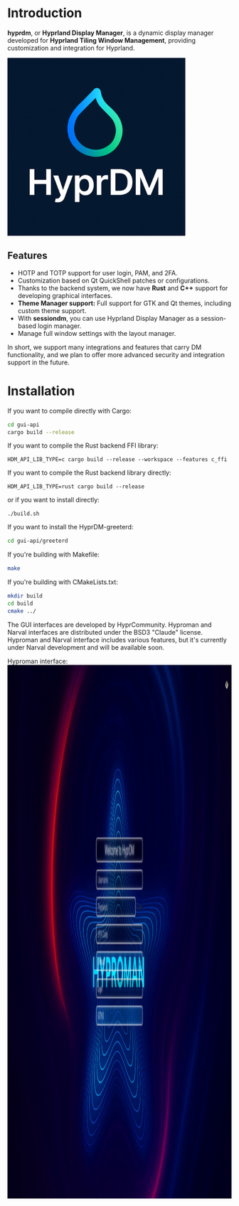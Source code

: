 # Introduction
**hyprdm**, or **Hyprland Display Manager**, is a dynamic display manager developed for **Hyprland Tiling Window Management**, providing customization and integration for Hyprland.


<img src="HyprlandDM.png" alt="HyprlandDM" width="400" height="400"/>


## Features
- HOTP and TOTP support for user login, PAM, and 2FA.
- Customization based on Qt QuickShell patches or configurations.
- Thanks to the backend system, we now have **Rust** and **C++** support for developing graphical interfaces.
- **Theme Manager support:** Full support for GTK and Qt themes, including custom theme support.
- With **sessiondm**, you can use Hyprland Display Manager as a session-based login manager.
- Manage full window settings with the layout manager.

In short, we support many integrations and features that carry DM functionality, and we plan to offer more advanced security and integration support in the future.

# Installation

If you want to compile directly with Cargo:

```bash
cd gui-api
cargo build --release
```
If you want to compile the Rust backend FFI library:
```
HDM_API_LIB_TYPE=c cargo build --release --workspace --features c_ffi
```
If you want to compile the Rust backend library directly:
```
HDM_API_LIB_TYPE=rust cargo build --release
```
or if you want to install directly:
```
./build.sh
```
If you want to install the HyprDM-greeterd:

```bash
cd gui-api/greeterd
````

If you're building with Makefile:

```bash
make
```

If you're building with CMakeLists.txt:

```bash
mkdir build
cd build
cmake ../
```

The GUI interfaces are developed by HyprCommunity. Hyproman and Narval interfaces are distributed under the BSD3 "Claude" license. Hyproman and Narval interface includes various features, but it's currently under Narval development and will be available soon.


Hyproman interface:
<img src="/interfaces-examples/Hyproman.png" alt="HyprlandDM" width="1200" height="1200"/>





